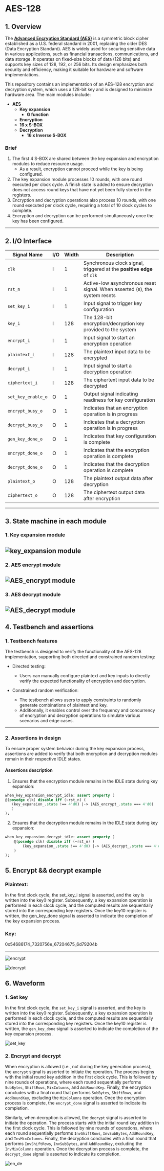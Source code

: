 # AES-128

## 1. Overview

The **[Advanced Encryption Standard (AES)](<https://en.wikipedia.org/wiki/Advanced_Encryption_Standard>)** is a symmetric block cipher established as a U.S. federal standard in 2001, replacing the older DES (Data Encryption Standard). AES is widely used for securing sensitive data in various applications, such as financial transactions, communications, and data storage. It operates on fixed-size blocks of data (128 bits) and supports key sizes of 128, 192, or 256 bits. Its design emphasizes both security and efficiency, making it suitable for hardware and software implementations.

This repository contains an implementation of an AES-128 encryption and decryption system, which uses a 128-bit key and is designed to minimize hardware area. The main modules include:

- **AES**
   - **Key expansion**
      - **G function**
   - **Encryption**
   - **16 x S-BOX**
   - **Decryption**
      - **16 x Inverse S-BOX**

### Brief
1. The first 4 S-BOX are shared between the key expansion and encryption modules to reduce resource usage.  
   - As a result, encryption cannot proceed while the key is being configured.  
2. The key expansion module processes 10 rounds, with one round executed per clock cycle. A finish state is added to ensure decryption does not access round keys that have not yet been fully stored in the registers.  
3. Encryption and decryption operations also process 10 rounds, with one round executed per clock cycle, requiring a total of 10 clock cycles to complete.  
4. Encryption and decryption can be performed simultaneously once the key has been configured.

---

## 2. I/O Interface

| Signal Name         | I/O | Width | Description                                                                 |
|---------------------|-----|-------|-----------------------------------------------------------------------------|
| `clk`               | I   | 1     | Synchronous clock signal, triggered at the **positive edge** of `clk`       |
| `rst_n`             | I   | 1     | Active-low asynchronous reset signal. When asserted (`0`), the system resets |
| `set_key_i`         | I   | 1     | Input signal to trigger key configuration                                   |
| `key_i`             | I   | 128   | The 128-bit encryption/decryption key provided to the system                |
| `encrypt_i`         | I   | 1     | Input signal to start an encryption operation                               |
| `plaintext_i`       | I   | 128   | The plaintext input data to be encrypted                                    |
| `decrypt_i`         | I   | 1     | Input signal to start a decryption operation                                |
| `ciphertext_i`      | I   | 128   | The ciphertext input data to be decrypted                                   |
| `set_key_enable_o`  | O   | 1     | Output signal indicating readiness for key configuration                    |
| `encrypt_busy_o`    | O   | 1     | Indicates that an encryption operation is in progress                       |
| `decrypt_busy_o`    | O   | 1     | Indicates that a decryption operation is in progress                        |
| `gen_key_done_o`    | O   | 1     | Indicates that key configuration is complete                                |
| `encrypt_done_o`    | O   | 1     | Indicates that the encryption operation is complete                         |
| `decrypt_done_o`    | O   | 1     | Indicates that the decryption operation is complete                         |
| `plaintext_o`       | O   | 128   | The plaintext output data after decryption                                  |
| `ciphertext_o`      | O   | 128   | The ciphertext output data after encryption                                 |

---

## 3. State machine in each module

### 1. Key expansion module
![key_expansion module](https://github.com/user-attachments/assets/1bacd90f-5e14-477a-a29f-dd0c28ef3763)
---

### 2. AES encrypt module
![AES_encrypt module](https://github.com/user-attachments/assets/62559a32-99f9-485a-a517-bcccd58d870f)
---

### 3. AES decrypt module
![AES_decrypt module](https://github.com/user-attachments/assets/ca62f537-62bd-4f78-866a-ea3ddede3ac2)
---

## 4. Testbench and assertions

### 1. Testbench features

The testbench is designed to verify the functionality of the AES-128 implementation, supporting both directed and constrained random testing:

- Directed testing:
   - Users can manually configure plaintext and key inputs to directly verify the expected functionality of encryption and decryption.

- Constrained random verification:
   - The testbench allows users to apply constraints to randomly generate combinations of plaintext and key.  
   - Additionally, it enables control over the frequency and concurrency of encryption and decryption operations to simulate various scenarios and edge cases.

---

### 2. Assertions in design

To ensure proper system behavior during the key expansion process, assertions are added to verify that both encryption and decryption modules remain in their respective IDLE states.

#### Assertions description
1. Ensures that the encryption module remains in the IDLE state during key expansion:
```systemverilog
when_key_expansion_encrypt_idle: assert property (
@(posedge clk) disable iff (~rst_n) (
   (key_expansion_.state !== 4'd0) |-> (AES_encrypt_.state === 4'd0)
   )
);
```
2. Ensures that the decryption module remains in the IDLE state during key expansion:
```systemverilog
when_key_expansion_decrypt_idle: assert property (
    @(posedge clk) disable iff (~rst_n) (
        (key_expansion_.state !== 4'd0) |-> (AES_decrypt_.state === 4'd10)
    )
);
```

## 5. Encrypt && decrypt example
### Plaintext:
In the first clock cycle, the set_key_i signal is asserted, and the key is written into the key0 register. Subsequently, a key expansion operation is performed in each clock cycle, and the computed results are sequentially stored into the corresponding key registers. Once the key10 register is written, the gen_key_done signal is asserted to indicate the completion of the key expansion process.
### Key:
0x54686174_7320756e_67204675_6d79204b

---

![encrypt](https://github.com/user-attachments/assets/4b582e82-d2f2-40b1-89e3-8dde8be2ab78)


![decrypt](https://github.com/user-attachments/assets/cedfce22-dc4e-435e-baa1-c25bbd972e94)

## 6. Waveform

### 1. Set key

In the first clock cycle, the `set_key_i` signal is asserted, and the key is written into the key0 register. Subsequently, a key expansion operation is performed in each clock cycle, and the computed results are sequentially stored into the corresponding key registers. Once the key10 register is written, the `gen_key_done` signal is asserted to indicate the completion of the key expansion process.

![set_key](https://github.com/user-attachments/assets/30bd9836-5132-4adf-8f88-8032c8418afd)


### 2. Encrypt and decrypt

When encryption is allowed (i.e., not during the key generation process), the `encrypt` signal is asserted to initiate the operation. The process begins with the initial round key addition in the first clock cycle. This is followed by nine rounds of operations, where each round sequentially performs `SubBytes`, `ShiftRows`, `MixColumns`, and `AddRoundKey`. Finally, the encryption concludes with a final round that performs `SubBytes`, `ShiftRows`, and `AddRoundKey`, excluding the `MixColumns` operation. Once the encryption process is complete, the `encrypt_done` signal is asserted to indicate its completion.

Similarly, when decryption is allowed, the `decrypt` signal is asserted to initiate the operation. The process starts with the initial round key addition in the first clock cycle. This is followed by nine rounds of operations, where each round sequentially performs `InvShiftRows`, `InvSubBytes`, `AddRoundKey`, and `InvMixColumns`. Finally, the decryption concludes with a final round that performs `InvShiftRows`, `InvSubBytes`, and `AddRoundKey`, excluding the `InvMixColumns` operation. Once the decryption process is complete, the `decrypt_done` signal is asserted to indicate its completion.

![en_de](https://github.com/user-attachments/assets/32d2cb3e-0bb4-4d47-8bb5-7533a0a507c5)

